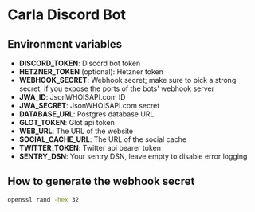 # Carla Discord Bot

## Environment variables

- **DISCORD_TOKEN**: Discord bot token
- **HETZNER_TOKEN** (optional): Hetzner token
- **WEBHOOK_SECRET**: Webhook secret; make sure to pick a strong secret, if you expose the ports of the bots' webhook server
- **JWA_ID**: JsonWHOISAPI.com ID
- **JWA_SECRET**: JsonWHOISAPI.com secret
- **DATABASE_URL**: Postgres database URL
- **GLOT_TOKEN**: Glot api token
- **WEB_URL**: The URL of the website
- **SOCIAL_CACHE_URL**: The URL of the social cache
- **TWITTER_TOKEN**: Twitter api bearer token
- **SENTRY_DSN**: Your sentry DSN, leave empty to disable error logging

## How to generate the webhook secret

```bash
openssl rand -hex 32
```